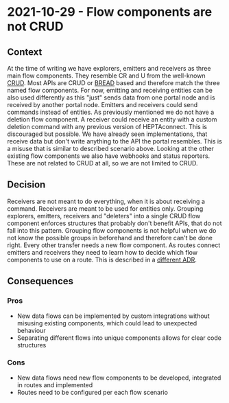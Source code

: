 # 2021-10-29 - Flow components are not CRUD

## Context

At the time of writing we have explorers, emitters and receivers as three main flow components.
They resemble CR and U from the well-known [CRUD](https://en.wikipedia.org/wiki/Create,_read,_update_and_delete).
Most APIs are CRUD or [BREAD](http://paul-m-jones.com/post/2008/08/20/bread-not-crud/) based and therefore match the three named flow components. 
For now, emitting and receiving entities can be also used differently as this "just" sends data from one portal node and is received by another portal node.
Emitters and receivers could send commands instead of entities.
As previously mentioned we do not have a deletion flow component.
A receiver could receive an entity with a custom deletion command with any previous version of HEPTAconnect. 
This is discouraged but possible.
We have already seen implementations, that receive data but don't write anything to the API the portal resembles.
This is a misuse that is similar to described scenario above.
Looking at the other existing flow components we also have webhooks and status reporters.
These are not related to CRUD at all, so we are not limited to CRUD.


## Decision

Receivers are not meant to do everything, when it is about receiving a command.
Receivers are meant to be used for entities only.
Grouping explorers, emitters, receivers and "deleters" into a single CRUD flow component enforces structures that probably don't benefit APIs, that do not fall into this pattern.
Grouping flow components is not helpful when we do not know the possible groups in beforehand and therefore can't be done right.
Every other transfer needs a new flow component.
As routes connect emitters and receivers they need to learn how to decide which flow components to use on a route.
This is described in a [different ADR](./2021-10-30-route-capabilities.md).


## Consequences

### Pros

* New data flows can be implemented by custom integrations without misusing existing components, which could lead to unexpected behaviour
* Separating different flows into unique components allows for clear code structures


### Cons

* New data flows need new flow components to be developed, integrated in routes and implemented
* Routes need to be configured per each flow scenario
